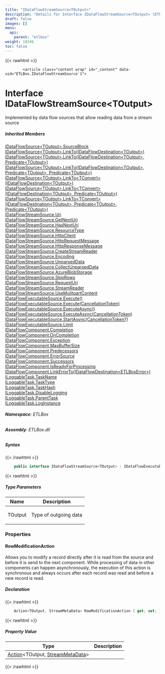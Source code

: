 ```yaml
---
title: "IDataFlowStreamSource<TOutput>"
description: "Details for Interface IDataFlowStreamSource<TOutput> (ETLBox)"
draft: false
images: []
menu:
  api:
    parent: "etlbox"
weight: 10246
toc: false
---
```


{{< rawhtml >}}

            <article class="content wrap" id="_content" data-uid="ETLBox.IDataFlowStreamSource`1">
  <h1 id="ETLBox_IDataFlowStreamSource_1" data-uid="ETLBox.IDataFlowStreamSource`1" class="text-break">Interface IDataFlowStreamSource&lt;TOutput&gt;
</h1>
  <div class="markdown level0 summary"><p>Implemented by data flow sources that allow reading data from a stream source</p>
</div>
  <div class="markdown level0 conceptual"></div>
  <div class="inheritedMembers">
    <h5>Inherited Members</h5>
    <div>
      <a class="xref" href="/api/etlbox/idataflowsource-1#ETLBox_IDataFlowSource_1_SourceBlock">IDataFlowSource&lt;TOutput&gt;.SourceBlock</a>
    </div>
    <div>
      <a class="xref" href="/api/etlbox/idataflowsource-1#ETLBox_IDataFlowSource_1_LinkTo_ETLBox_IDataFlowDestination__0__">IDataFlowSource&lt;TOutput&gt;.LinkTo(IDataFlowDestination&lt;TOutput&gt;)</a>
    </div>
    <div>
      <a class="xref" href="/api/etlbox/idataflowsource-1#ETLBox_IDataFlowSource_1_LinkTo_ETLBox_IDataFlowDestination__0__System_Predicate__0__">IDataFlowSource&lt;TOutput&gt;.LinkTo(IDataFlowDestination&lt;TOutput&gt;, Predicate&lt;TOutput&gt;)</a>
    </div>
    <div>
      <a class="xref" href="/api/etlbox/idataflowsource-1#ETLBox_IDataFlowSource_1_LinkTo_ETLBox_IDataFlowDestination__0__System_Predicate__0__System_Predicate__0__">IDataFlowSource&lt;TOutput&gt;.LinkTo(IDataFlowDestination&lt;TOutput&gt;, Predicate&lt;TOutput&gt;, Predicate&lt;TOutput&gt;)</a>
    </div>
    <div>
      <a class="xref" href="/api/etlbox/idataflowsource-1#ETLBox_IDataFlowSource_1_LinkTo__1_ETLBox_IDataFlowDestination__0__">IDataFlowSource&lt;TOutput&gt;.LinkTo&lt;TConvert&gt;(IDataFlowDestination&lt;TOutput&gt;)</a>
    </div>
    <div>
      <a class="xref" href="/api/etlbox/idataflowsource-1#ETLBox_IDataFlowSource_1_LinkTo__1_ETLBox_IDataFlowDestination__0__System_Predicate__0__">IDataFlowSource&lt;TOutput&gt;.LinkTo&lt;TConvert&gt;(IDataFlowDestination&lt;TOutput&gt;, Predicate&lt;TOutput&gt;)</a>
    </div>
    <div>
      <a class="xref" href="/api/etlbox/idataflowsource-1#ETLBox_IDataFlowSource_1_LinkTo__1_ETLBox_IDataFlowDestination__0__System_Predicate__0__System_Predicate__0__">IDataFlowSource&lt;TOutput&gt;.LinkTo&lt;TConvert&gt;(IDataFlowDestination&lt;TOutput&gt;, Predicate&lt;TOutput&gt;, Predicate&lt;TOutput&gt;)</a>
    </div>
    <div>
      <a class="xref" href="/api/etlbox/idataflowstreamsource#ETLBox_IDataFlowStreamSource_Uri">IDataFlowStreamSource.Uri</a>
    </div>
    <div>
      <a class="xref" href="/api/etlbox/idataflowstreamsource#ETLBox_IDataFlowStreamSource_GetNextUri">IDataFlowStreamSource.GetNextUri</a>
    </div>
    <div>
      <a class="xref" href="/api/etlbox/idataflowstreamsource#ETLBox_IDataFlowStreamSource_HasNextUri">IDataFlowStreamSource.HasNextUri</a>
    </div>
    <div>
      <a class="xref" href="/api/etlbox/idataflowstreamsource#ETLBox_IDataFlowStreamSource_ResourceType">IDataFlowStreamSource.ResourceType</a>
    </div>
    <div>
      <a class="xref" href="/api/etlbox/idataflowstreamsource#ETLBox_IDataFlowStreamSource_HttpClient">IDataFlowStreamSource.HttpClient</a>
    </div>
    <div>
      <a class="xref" href="/api/etlbox/idataflowstreamsource#ETLBox_IDataFlowStreamSource_HttpRequestMessage">IDataFlowStreamSource.HttpRequestMessage</a>
    </div>
    <div>
      <a class="xref" href="/api/etlbox/idataflowstreamsource#ETLBox_IDataFlowStreamSource_HttpResponseMessage">IDataFlowStreamSource.HttpResponseMessage</a>
    </div>
    <div>
      <a class="xref" href="/api/etlbox/idataflowstreamsource#ETLBox_IDataFlowStreamSource_CreateStreamReader">IDataFlowStreamSource.CreateStreamReader</a>
    </div>
    <div>
      <a class="xref" href="/api/etlbox/idataflowstreamsource#ETLBox_IDataFlowStreamSource_Encoding">IDataFlowStreamSource.Encoding</a>
    </div>
    <div>
      <a class="xref" href="/api/etlbox/idataflowstreamsource#ETLBox_IDataFlowStreamSource_UnparsedData">IDataFlowStreamSource.UnparsedData</a>
    </div>
    <div>
      <a class="xref" href="/api/etlbox/idataflowstreamsource#ETLBox_IDataFlowStreamSource_CollectUnparsedData">IDataFlowStreamSource.CollectUnparsedData</a>
    </div>
    <div>
      <a class="xref" href="/api/etlbox/idataflowstreamsource#ETLBox_IDataFlowStreamSource_AzureBlobStorage">IDataFlowStreamSource.AzureBlobStorage</a>
    </div>
    <div>
      <a class="xref" href="/api/etlbox/idataflowstreamsource#ETLBox_IDataFlowStreamSource_SkipRows">IDataFlowStreamSource.SkipRows</a>
    </div>
    <div>
      <a class="xref" href="/api/etlbox/idataflowstreamsource#ETLBox_IDataFlowStreamSource_RequestUri">IDataFlowStreamSource.RequestUri</a>
    </div>
    <div>
      <a class="xref" href="/api/etlbox/idataflowstreamsource#ETLBox_IDataFlowStreamSource_StreamReader">IDataFlowStreamSource.StreamReader</a>
    </div>
    <div>
      <a class="xref" href="/api/etlbox/idataflowstreamsource#ETLBox_IDataFlowStreamSource_UseMulitpartContent">IDataFlowStreamSource.UseMulitpartContent</a>
    </div>
    <div>
      <a class="xref" href="/api/etlbox/idataflowexecutablesource#ETLBox_IDataFlowExecutableSource_Execute">IDataFlowExecutableSource.Execute()</a>
    </div>
    <div>
      <a class="xref" href="/api/etlbox/idataflowexecutablesource#ETLBox_IDataFlowExecutableSource_Execute_System_Threading_CancellationToken_">IDataFlowExecutableSource.Execute(CancellationToken)</a>
    </div>
    <div>
      <a class="xref" href="/api/etlbox/idataflowexecutablesource#ETLBox_IDataFlowExecutableSource_ExecuteAsync">IDataFlowExecutableSource.ExecuteAsync()</a>
    </div>
    <div>
      <a class="xref" href="/api/etlbox/idataflowexecutablesource#ETLBox_IDataFlowExecutableSource_ExecuteAsync_System_Threading_CancellationToken_">IDataFlowExecutableSource.ExecuteAsync(CancellationToken)</a>
    </div>
    <div>
      <a class="xref" href="/api/etlbox/idataflowexecutablesource#ETLBox_IDataFlowExecutableSource_StartAsync_System_Nullable_System_Threading_CancellationToken__">IDataFlowExecutableSource.StartAsync(CancellationToken?)</a>
    </div>
    <div>
      <a class="xref" href="/api/etlbox/idataflowexecutablesource#ETLBox_IDataFlowExecutableSource_Limit">IDataFlowExecutableSource.Limit</a>
    </div>
    <div>
      <a class="xref" href="/api/etlbox/idataflowcomponent#ETLBox_IDataFlowComponent_Completion">IDataFlowComponent.Completion</a>
    </div>
    <div>
      <a class="xref" href="/api/etlbox/idataflowcomponent#ETLBox_IDataFlowComponent_OnCompletion">IDataFlowComponent.OnCompletion</a>
    </div>
    <div>
      <a class="xref" href="/api/etlbox/idataflowcomponent#ETLBox_IDataFlowComponent_Exception">IDataFlowComponent.Exception</a>
    </div>
    <div>
      <a class="xref" href="/api/etlbox/idataflowcomponent#ETLBox_IDataFlowComponent_MaxBufferSize">IDataFlowComponent.MaxBufferSize</a>
    </div>
    <div>
      <a class="xref" href="/api/etlbox/idataflowcomponent#ETLBox_IDataFlowComponent_Predecessors">IDataFlowComponent.Predecessors</a>
    </div>
    <div>
      <a class="xref" href="/api/etlbox/idataflowcomponent#ETLBox_IDataFlowComponent_ErrorSource">IDataFlowComponent.ErrorSource</a>
    </div>
    <div>
      <a class="xref" href="/api/etlbox/idataflowcomponent#ETLBox_IDataFlowComponent_Successors">IDataFlowComponent.Successors</a>
    </div>
    <div>
      <a class="xref" href="/api/etlbox/idataflowcomponent#ETLBox_IDataFlowComponent_IsReadyForProcessing">IDataFlowComponent.IsReadyForProcessing</a>
    </div>
    <div>
      <a class="xref" href="/api/etlbox/idataflowcomponent#ETLBox_IDataFlowComponent_LinkErrorTo_ETLBox_IDataFlowDestination_ETLBox_ETLBoxError__">IDataFlowComponent.LinkErrorTo(IDataFlowDestination&lt;ETLBoxError&gt;)</a>
    </div>
    <div>
      <a class="xref" href="/api/etlbox/iloggabletask#ETLBox_ILoggableTask_TaskName">ILoggableTask.TaskName</a>
    </div>
    <div>
      <a class="xref" href="/api/etlbox/iloggabletask#ETLBox_ILoggableTask_TaskType">ILoggableTask.TaskType</a>
    </div>
    <div>
      <a class="xref" href="/api/etlbox/iloggabletask#ETLBox_ILoggableTask_TaskHash">ILoggableTask.TaskHash</a>
    </div>
    <div>
      <a class="xref" href="/api/etlbox/iloggabletask#ETLBox_ILoggableTask_DisableLogging">ILoggableTask.DisableLogging</a>
    </div>
    <div>
      <a class="xref" href="/api/etlbox/iloggabletask#ETLBox_ILoggableTask_ParentTask">ILoggableTask.ParentTask</a>
    </div>
    <div>
      <a class="xref" href="/api/etlbox/iloggabletask#ETLBox_ILoggableTask_LogInstance">ILoggableTask.LogInstance</a>
    </div>
  </div>
<h6><strong>Namespace</strong>: ETLBox</h6>
  <h6><strong>Assembly</strong>: ETLBox.dll</h6>
  <h5 id="ETLBox_IDataFlowStreamSource_1_syntax">Syntax</h5>
{{< /rawhtml >}}

```C#
    public interface IDataFlowStreamSource<TOutput> : IDataFlowExecutableSource<TOutput>, IDataFlowSource<TOutput>, IDataFlowStreamSource, IDataFlowExecutableSource, IDataFlowSource, IDataFlowComponent, ILoggableTask
```

{{< rawhtml >}}
  <h5 class="typeParameters">Type Parameters</h5>
  <table class="table table-bordered table-condensed">
    <thead>
      <tr>
        <th>Name</th>
        <th>Description</th>
      </tr>
    </thead>
    <tbody>
      <tr>
        <td><span class="parametername">TOutput</span></td>
        <td><p>Type of outgoing data</p>
</td>
      </tr>
    </tbody>
  </table>
  <h3 id="properties">Properties
</h3>
  <a id="ETLBox_IDataFlowStreamSource_1_RowModificationAction_" data-uid="ETLBox.IDataFlowStreamSource`1.RowModificationAction*"></a>
  <h4 id="ETLBox_IDataFlowStreamSource_1_RowModificationAction" data-uid="ETLBox.IDataFlowStreamSource`1.RowModificationAction">RowModificationAction</h4>
  <div class="markdown level1 summary"><p>Allows you to modify a record directly after it is read from the source and before it is send to the next component.
While processing of data in other components can happen asynchronously, the execution of this action is synchronous
and always occurs after each record was read and before a new record is read.</p>
</div>
  <div class="markdown level1 conceptual"></div>
  <h5 class="declaration">Declaration</h5>
{{< /rawhtml >}}

```C#
    Action<TOutput, StreamMetaData> RowModificationAction { get; set; }
```

{{< rawhtml >}}
  <h5 class="propertyValue">Property Value</h5>
  <table class="table table-bordered table-condensed">
    <thead>
      <tr>
        <th>Type</th>
        <th>Description</th>
      </tr>
    </thead>
    <tbody>
      <tr>
        <td><a class="xref" href="https://learn.microsoft.com/dotnet/api/system.action-2">Action</a>&lt;TOutput, <a class="xref" href="/api/etlbox.dataflow/streammetadata">StreamMetaData</a>&gt;</td>
        <td></td>
      </tr>
    </tbody>
  </table>

{{< /rawhtml >}}
